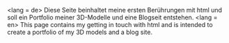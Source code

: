 <lang = de>  Diese Seite beinhaltet meine ersten Berührungen mit html und soll ein Portfolio meiner 3D-Modelle und eine Blogseit entstehen.
<lang = en>  This page contains my getting in touch with html and is intended to create a portfolio of my 3D models and a blog site.
